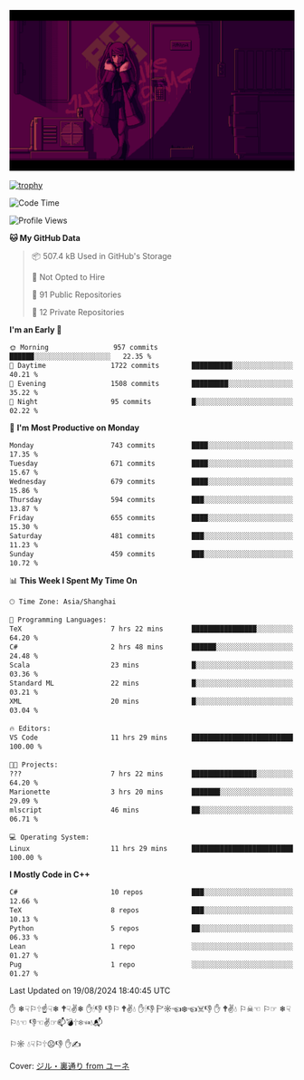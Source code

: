 ![](imgs/main.png)

[![trophy](https://github-profile-trophy.vercel.app/?username=NeilKleistGao&theme=dracula)](https://github.com/ryo-ma/github-profile-trophy)

<!--START_SECTION:waka-->
![Code Time](http://img.shields.io/badge/Code%20Time-1%2C275%20hrs%206%20mins-blue)

![Profile Views](http://img.shields.io/badge/Profile%20Views-0-blue)

**🐱 My GitHub Data** 

> 📦 507.4 kB Used in GitHub's Storage 
 > 
> 🚫 Not Opted to Hire
 > 
> 📜 91 Public Repositories 
 > 
> 🔑 12 Private Repositories 
 > 
**I'm an Early 🐤** 

```text
🌞 Morning                957 commits         ██████░░░░░░░░░░░░░░░░░░░   22.35 % 
🌆 Daytime                1722 commits        ██████████░░░░░░░░░░░░░░░   40.21 % 
🌃 Evening                1508 commits        █████████░░░░░░░░░░░░░░░░   35.22 % 
🌙 Night                  95 commits          █░░░░░░░░░░░░░░░░░░░░░░░░   02.22 % 
```
📅 **I'm Most Productive on Monday** 

```text
Monday                   743 commits         ████░░░░░░░░░░░░░░░░░░░░░   17.35 % 
Tuesday                  671 commits         ████░░░░░░░░░░░░░░░░░░░░░   15.67 % 
Wednesday                679 commits         ████░░░░░░░░░░░░░░░░░░░░░   15.86 % 
Thursday                 594 commits         ███░░░░░░░░░░░░░░░░░░░░░░   13.87 % 
Friday                   655 commits         ████░░░░░░░░░░░░░░░░░░░░░   15.30 % 
Saturday                 481 commits         ███░░░░░░░░░░░░░░░░░░░░░░   11.23 % 
Sunday                   459 commits         ███░░░░░░░░░░░░░░░░░░░░░░   10.72 % 
```


📊 **This Week I Spent My Time On** 

```text
🕑︎ Time Zone: Asia/Shanghai

💬 Programming Languages: 
TeX                      7 hrs 22 mins       ████████████████░░░░░░░░░   64.20 % 
C#                       2 hrs 48 mins       ██████░░░░░░░░░░░░░░░░░░░   24.48 % 
Scala                    23 mins             █░░░░░░░░░░░░░░░░░░░░░░░░   03.36 % 
Standard ML              22 mins             █░░░░░░░░░░░░░░░░░░░░░░░░   03.21 % 
XML                      20 mins             █░░░░░░░░░░░░░░░░░░░░░░░░   03.04 % 

🔥 Editors: 
VS Code                  11 hrs 29 mins      █████████████████████████   100.00 % 

🐱‍💻 Projects: 
???                      7 hrs 22 mins       ████████████████░░░░░░░░░   64.20 % 
Marionette               3 hrs 20 mins       ███████░░░░░░░░░░░░░░░░░░   29.09 % 
mlscript                 46 mins             ██░░░░░░░░░░░░░░░░░░░░░░░   06.71 % 

💻 Operating System: 
Linux                    11 hrs 29 mins      █████████████████████████   100.00 % 
```

**I Mostly Code in C++** 

```text
C#                       10 repos            ███░░░░░░░░░░░░░░░░░░░░░░   12.66 % 
TeX                      8 repos             ███░░░░░░░░░░░░░░░░░░░░░░   10.13 % 
Python                   5 repos             ██░░░░░░░░░░░░░░░░░░░░░░░   06.33 % 
Lean                     1 repo              ░░░░░░░░░░░░░░░░░░░░░░░░░   01.27 % 
Pug                      1 repo              ░░░░░░░░░░░░░░░░░░░░░░░░░   01.27 % 
```




 Last Updated on 19/08/2024 18:40:45 UTC
<!--END_SECTION:waka-->

✋ ❄☟⚐🕆☝☟❄ 🕈☟✌❄ ✋🕯👎 👎⚐ 🕈✌💧 ✋🕯👎 🏱☼☜❄☜☠👎 ✋ 🕈✌💧 ⚐☠☜ ⚐☞ ❄☟⚐💧☜ 👎☜✌☞📫💣🕆❄☜💧📬

⚐☼ 💧☟⚐🕆☹👎 ✋✍

Cover: [ジル・裏通り from ユーネ](https://www.pixiv.net/artworks/62127066)

